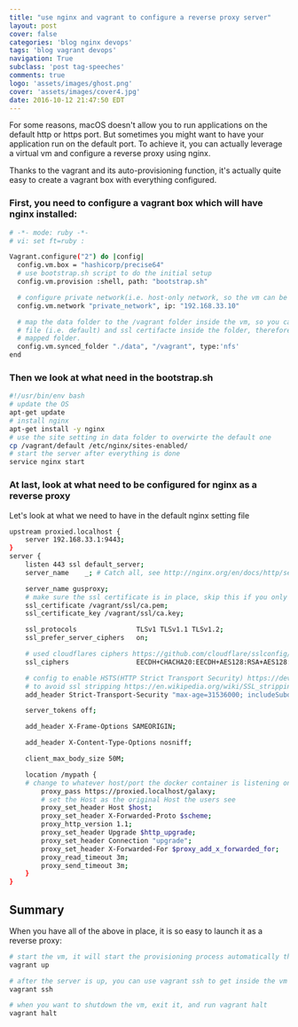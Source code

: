 ```yaml
---
title: "use nginx and vagrant to configure a reverse proxy server"
layout: post
cover: false
categories: 'blog nginx devops'
tags: 'blog vagrant devops'
navigation: True
subclass: 'post tag-speeches'
comments: true
logo: 'assets/images/ghost.png'
cover: 'assets/images/cover4.jpg'
date: 2016-10-12 21:47:50 EDT
---
```


For some reasons, macOS doesn't allow you to run applications on the default http or https port. But sometimes you might want to have your application run on the default port. To achieve it, you can actually leverage a virtual vm and configure a reverse proxy using nginx.

Thanks to the vagrant and its auto-provisioning function, it's actually quite easy to create a vagrant box with everything configured.

### First, you need to configure a vagrant box which will have nginx installed:

```bash
# -*- mode: ruby -*-
# vi: set ft=ruby :

Vagrant.configure("2") do |config|
  config.vm.box = "hashicorp/precise64"
  # use bootstrap.sh script to do the initial setup
  config.vm.provision :shell, path: "bootstrap.sh"

  # configure private network(i.e. host-only network, so the vm can be accessed using the specified ip)
  config.vm.network "private_network", ip: "192.168.33.10"

  # map the data folder to the /vagrant folder inside the vm, so you can place the nginx site setting 
  # file (i.e. default) and ssl certifacte inside the folder, therefore it can be accessed from the 
  # mapped folder.
  config.vm.synced_folder "./data", "/vagrant", type:'nfs'
end
```

### Then we look at what need in the bootstrap.sh

```bash
#!/usr/bin/env bash
# update the OS
apt-get update
# install nginx
apt-get install -y nginx
# use the site setting in data folder to overwirte the default one
cp /vagrant/default /etc/nginx/sites-enabled/
# start the server after everything is done
service nginx start
```

### At last, look at what need to be configured for nginx as a reverse proxy

Let's look at what we need to have in the default nginx setting file

```bash
upstream proxied.localhost {
    server 192.168.33.1:9443;
}
server {
    listen 443 ssl default_server;
    server_name    _; # Catch all, see http://nginx.org/en/docs/http/server_names.html

    server_name gusproxy;
    # make sure the ssl certificate is in place, skip this if you only run the proxy for http
    ssl_certificate /vagrant/ssl/ca.pem;
    ssl_certificate_key /vagrant/ssl/ca.key;

    ssl_protocols               TLSv1 TLSv1.1 TLSv1.2;
    ssl_prefer_server_ciphers   on;

    # used cloudflares ciphers https://github.com/cloudflare/sslconfig/blob/master/conf
    ssl_ciphers                 EECDH+CHACHA20:EECDH+AES128:RSA+AES128:EECDH+AES256:RSA+AES256:EECDH+3DES:RSA+3DES:!MD5;

    # config to enable HSTS(HTTP Strict Transport Security) https://developer.mozilla.org/en-US/docs/Security/HTTP_Strict_Transport_Security
    # to avoid ssl stripping https://en.wikipedia.org/wiki/SSL_stripping#SSL_stripping  
    add_header Strict-Transport-Security "max-age=31536000; includeSubdomains;";

    server_tokens off;

    add_header X-Frame-Options SAMEORIGIN;

    add_header X-Content-Type-Options nosniff;

    client_max_body_size 50M;

    location /mypath {
	# change to whatever host/port the docker container is listening on.
        proxy_pass https://proxied.localhost/galaxy; 
        # set the Host as the original Host the users see
        proxy_set_header Host $host;
        proxy_set_header X-Forwarded-Proto $scheme;
        proxy_http_version 1.1;
        proxy_set_header Upgrade $http_upgrade;
        proxy_set_header Connection "upgrade";
        proxy_set_header X-Forwarded-For $proxy_add_x_forwarded_for;
        proxy_read_timeout 3m;
        proxy_send_timeout 3m;
    }
}
```

## Summary

When you have all of the above in place, it is so easy to launch it as a reverse proxy:

```bash
# start the vm, it will start the provisioning process automatically the first time, i.e. copy files, install nginx, etc.
vagrant up

# after the server is up, you can use vagrant ssh to get inside the vm
vagrant ssh

# when you want to shutdown the vm, exit it, and run vagrant halt
vagrant halt
```

